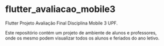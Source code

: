 # flutter_avaliacao_mobile3

Flutter Projeto Avaliação Final Disciplina Mobile 3 UPF.

Este repositório contém um projeto de ambiente de alunos e professores, onde os mesmo podem visualizar todos os alunos e feriados do ano letivo.
